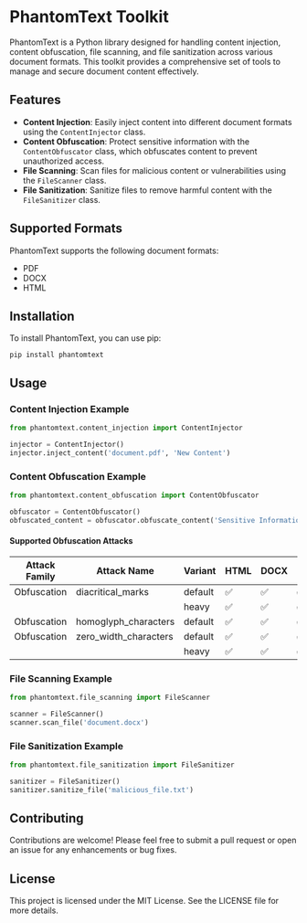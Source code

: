 # PhantomText Toolkit

PhantomText is a Python library designed for handling content injection, content obfuscation, file scanning, and file sanitization across various document formats. This toolkit provides a comprehensive set of tools to manage and secure document content effectively.

## Features

- **Content Injection**: Easily inject content into different document formats using the `ContentInjector` class.
- **Content Obfuscation**: Protect sensitive information with the `ContentObfuscator` class, which obfuscates content to prevent unauthorized access.
- **File Scanning**: Scan files for malicious content or vulnerabilities using the `FileScanner` class.
- **File Sanitization**: Sanitize files to remove harmful content with the `FileSanitizer` class.

## Supported Formats

PhantomText supports the following document formats:

- PDF
- DOCX
- HTML

## Installation

To install PhantomText, you can use pip:

```
pip install phantomtext
```

## Usage

### Content Injection Example

```python
from phantomtext.content_injection import ContentInjector

injector = ContentInjector()
injector.inject_content('document.pdf', 'New Content')
```

### Content Obfuscation Example

```python
from phantomtext.content_obfuscation import ContentObfuscator

obfuscator = ContentObfuscator()
obfuscated_content = obfuscator.obfuscate_content('Sensitive Information')
```

#### Supported Obfuscation Attacks

| **Attack Family** | **Attack Name**         | **Variant**   | **HTML** | **DOCX** | **PDF** |
|--------------------|-------------------------|---------------|----------|----------|---------|
| Obfuscation        | diacritical_marks      | default       | ✅        | ✅        | ✅       |
|                    |                        | heavy         | ✅        | ✅        | ✅       |
| Obfuscation        | homoglyph_characters   | default       | ✅        | ✅        | ✅       |
| Obfuscation        | zero_width_characters  | default       | ✅        | ✅        | ✅       |
|                    |                        | heavy         | ✅        | ✅        | ✅       |

### File Scanning Example

```python
from phantomtext.file_scanning import FileScanner

scanner = FileScanner()
scanner.scan_file('document.docx')
```

### File Sanitization Example

```python
from phantomtext.file_sanitization import FileSanitizer

sanitizer = FileSanitizer()
sanitizer.sanitize_file('malicious_file.txt')
```

## Contributing

Contributions are welcome! Please feel free to submit a pull request or open an issue for any enhancements or bug fixes.

## License

This project is licensed under the MIT License. See the LICENSE file for more details.
